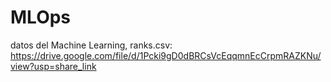 # MLOps

datos del Machine Learning, ranks.csv: https://drive.google.com/file/d/1Pcki9gD0dBRCsVcEqqmnEcCrpmRAZKNu/view?usp=share_link
